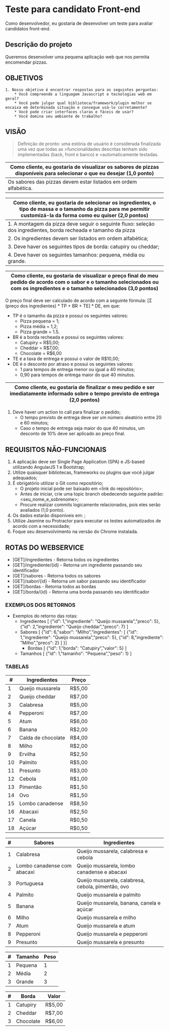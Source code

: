 # Teste para candidato Front-end
Como desenvolvedor, eu gostaria de desenvolver um teste para avaliar candidatos front-end.

## Descrição do projeto
Queremos desenvolver uma pequena aplicação web que nos permita encomendar pizzas.
## OBJETIVOS
    1. Nosso objetivo é encontrar respostas para as seguintes perguntas:
        * Você compreende a linguagem Javascript e tecnologias web em geral?
        * Você pode julgar qual biblioteca/framework/plugin melhor se encaixa em determinada situação e consegue usá-lo corretamente?
        * Você pode criar interfaces claras e fáceis de usar?
        * Você domina seu ambiente de trabalho?
## VISÃO
>Definição de pronto: uma estória de usuário é considerada finalizada uma vez que todas as >funcionalidades descritas tenham sido implementadas (back, front e banco) e >automaticamente testadas.

|Como cliente, eu gostaria de visualizar os sabores de pizzas disponíveis para selecionar o que eu desejar (1,0 ponto)|
|-|
|Os sabores das pizzas devem estar listados em ordem alfabética.|

|Como cliente, eu gostaria de selecionar os ingredientes, o tipo de massa e o tamanho da pizza para me permitir customizá-la da forma como eu quiser (2,0 pontos)|
|-|
|1. A montagem da pizza deve seguir o seguinte fluxo: seleção dos ingredientes, borda recheada e tamanho da pizza|
|2. Os ingredientes devem ser listados em ordem alfabética;|
|3. Deve haver os seguintes tipos de borda: catupiry ou cheddar;|
|4. Deve haver os seguintes tamanhos: pequena, média ou grande.|

|Como cliente, eu gostaria de visualizar o preço final do meu pedido de acordo com o sabor e o tamanho selecionados ou com os ingredientes e o tamanho selecionados (3,0 pontos)|
|-|
O preço final deve ser calculado de acordo com a seguinte fórmula: [Σ (preço dos ingredientes) * TP + BR + TE] * DE, em que: 
* TP é o tamanho da pizza e possui os seguintes valores:
    * Pizza pequena = 1;
    * Pizza média = 1,2;
    * Pizza grande = 1.5.
* BR é a borda recheada e possui os seguintes valores:
    * Catupiry = R$5,00;
    * Cheddar = R$7,00;
    * Chocolate = R$6,00
* TE é a taxa de entrega e possui o valor de R$10,00;
* DE é o desconto por atraso e possui os seguintes valores:
    * 1 para tempos de entrega menor ou igual a 40 minutos;
    * 0,90 para tempos de entrega maior do que 40 minutos.

|Como cliente, eu gostaria de finalizar o meu pedido e ser imediatamente informado sobre o tempo previsto de entrega (2,0 pontos)|
|-|
1. Deve haver um action to call para finalizar o pedido;
    * O tempo previsto de entrega deve ser um número aleatório entre 20 e 60 minutos;
    * Caso o tempo de entrega seja maior do que 40 minutos, um desconto de 10% deve ser aplicado ao preço final.
    
## REQUISITOS NÃO-FUNCIONAIS
1. A aplicação deve ser Single Page Application (SPA) e JS-based utilizando AngularJS 1 e Bootstrap;
2. Utilize quaisquer bibliotecas, frameworks ou plugins que você julgar adequados;
3. É obrigatório utilizar o Git como repositório;
    * O projeto inicial pode ser baixado em <link do repositório>;
    * Antes de iniciar, crie uma topic branch obedecendo seguinte padrão: <seu_nome_e_sobrenome>;
    * Procure realizar commits logicamente relacionados, pois eles serão avaliados (1,0 ponto).
4. Os dados estarão disponíveis em: <webservice>;
5. Utilize Jasmine ou Protractor para executar os testes automatizados de acordo com a necessidade;
6. Foque seu desenvolvimento na versão do Chrome instalada.

## ROTAS DO WEBSERVICE
* [GET]/ingredientes - Retorna todos os ingredientes
* [GET]/ingrediente/{id} - Retorna um ingrediente passando seu identificador
* [GET]/sabores - Retorna todos os sabores
* [GET]/sabor/{id} - Retorna um sabor passando seu identificador
* [GET]/bordas - Retorna todos as bordas
* [GET]/borda/{id} - Retorna uma borda passando seu identificador

### EXEMPLOS DOS RETORNOS
* Exemplos do retorno das rotas:
  * Ingredientes
  [
    {"id": 1,"ingrediente": "Queijo mussarela","preco": 5},
  {"id": 2,"ingrediente": "Queijo cheddar","preco": 7}
]
  * Sabores
  [
    {"id": 6,"sabor": "Milho","ingredientes": [
            {"id": 1,"ingrediente": "Queijo mussarela","preco": 5},
            {"id": 8,"ingrediente": "Milho","preco": 2}
        ]
    }]
    * Bordas
    [
    {"id": 1,"borda": "Catupiry","valor": 5}
    ]
  * Tamanhos
  [
    {"id": 1,"tamanho": "Pequena","peso": 1}
    ]

### TABELAS
| # | Ingredientes | Preço |
| - | ------------ | ----- |
|1| Queijo mussarela |  R$5,00|
|2| Queijo cheddar  |R$7,00|
|3| Calabresa |R$5,00|
|4| Pepperoni |R$7,00|
|5| Atum  |R$6,00|
|6| Banana  |R$2,00|
|7| Calda de chocolate  |R$4,00|
|8| Milho |R$2,00|
|9| Ervilha |R$2,50|
|10|  Palmito |R$5,00|
|11|  Presunto  |R$3,00|
|12|  Cebola  |R$1,00|
|13|  Pimentão  |R$1,50|
|14|  Ovo |R$1,50|
|15|  Lombo canadense |R$8,50|
|16|  Abacaxi |R$2,50|
|17|  Canela  |R$0,50|
|18|  Açúcar  |R$0,50|

| # | Sabores | Ingredientes |
| - | ------------ | ----- |
|1| Calabresa |Queijo mussarela, calabresa e cebola|
|2| Lombo canadense com abacaxi |Queijo mussarela, lombo canadense e abacaxi|
|3| Portuguesa  |Queijo mussarela, calabresa, cebola, pimentão, ovo|
|4| Palmito |Queijo mussarela e palmito|
|5| Banana  |Queijo mussarela, banana, canela e açúcar|
|6| Milho |Queijo mussarela e milho|
|7| Atum  |Queijo mussarela e atum|
|8| Pepperoni |Queijo mussarela e pepperoni|
|9| Presunto  |Queijo mussarela e presunto|

| # | Tamanho | Peso |
| - | ------------ | ----- |
|1|Pequena|1|
|2|Média|2|
|3|Grande|3|

| # | Borda | Valor |
| - | ------------ | ----- |
|1|Catupiry|R$5,00|
|2|Cheddar|R$7,00|
|3|Chocolate|R$6,00|